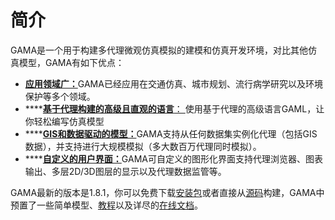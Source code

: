 # 简介

GAMA是一个用于构建多代理微观仿真模拟的建模和仿真开发环境，对比其他仿真模型，GAMA有如下优点：

* [**应用领域广：**](https://gama-platform.github.io/wiki/Home#multiple-application-domains)GAMA已经应用在交通仿真、城市规划、流行病学研究以及环境保护等多个领域。
* \*\*\*\*[**基于代理构建的高级且直观的语言**： ](https://gama-platform.github.io/wiki/Home#high-level-and-intuitive-agent-based-language)使用基于代理的高级语言GAML，让你轻松编写仿真模型
* \*\*\*\*[**GIS和数据驱动的模型：**](https://gama-platform.github.io/wiki/Home#gis-and-data-driven-models)GAMA支持从任何数据集实例化代理（包括GIS数据），并支持进行大规模模拟（多大数百万代理同时模拟）。
* \*\*\*\*[**自定义的用户界面：**](https://gama-platform.github.io/wiki/Home#declarative-user-interface)GAMA可自定义的图形化界面支持代理浏览器、图表输出、多层2D/3D图层的显示以及代理数据监管等。

GAMA最新的版本是1.8.1，你可以免费下载[安装包](https://gama-platform.github.io/download)或者直接从[源码](https://github.com/gama-platform/gama/)构建，GAMA中预置了一些简单模型、[教程](https://gama-platform.github.io/wiki/Tutorials)以及详尽的[在线文档](https://gama-platform.github.io/wiki/Overview)。

